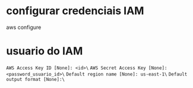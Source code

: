 # configurar credenciais IAM
aws configure

# usuario do IAM
```AWS Access Key ID [None]: <id>\```
```AWS Secret Access Key [None]: <password_usuario_id>\```
```Default region name [None]: us-east-1\```
```Default output format [None]:\```
